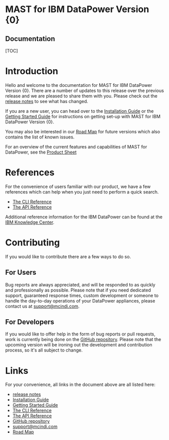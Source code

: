 <h1>MAST for IBM DataPower Version {0}</h1>
<h2>Documentation</h2>

[TOC]

# Introduction

Hello and welcome to the documentation for MAST for IBM DataPower Version
{0}. There are a number of updates to this release over the previous release
and we are pleased to share them with you. Please check out the
[release notes](./releasenotes.html) to see what has changed.

If you are a new user, you can head over to the [Installation Guide](./installation.html)
or the [Getting Started Guide](./getting-started.html) for instructions on getting
set-up with MAST for IBM DataPower Version {0}.

You may also be interested in our [Road Map](./roadmap.html) for future versions
which also contains the list of known issues.

For an overview of the current features and capabilities of MAST for DataPower,
see the [Product Sheet](./product-sheet.html)

# References

For the convenience of users familiar with our product, we have a few references
which can help when you just need to perform a quick search.

* [The CLI Reference](./CLIReference.html)
* [The API Reference](./APIReference.html)

Additional reference information for the IBM DataPower can be found at the
[IBM Knowledge Center](http://www-01.ibm.com/software/integration/datapower/library/documentation/).

# Contributing

If you would like to contribute there are a few ways to do so.

## For Users

Bug reports are always appreciated, and will be responded to as quickly and
professionally as possible. Please note that if you need dedicated support,
guaranteed response times, custom development or someone to handle the day-to-day
operations of your DataPower appliances, please contact us at
[support@mcindi.com](mailto://support@mcindi.com).

## For Developers

If you would like to offer help in the form of bug reports or pull requests,
work is currently being done on the
[GitHub repository](https://github.com/mcindi/mast3).
Please note that the upcoming version will be ironing out the development and
contribution process, so it's all subject to change.

# Links

For your convenience, all links in the document above are all listed here:

* [release notes](./releasenotes.html)
* [Installation Guide](./installation.html)
* [Getting Started Guide](./getting-started.html)
* [The CLI Reference](./CLIReference.html)
* [The API Reference](./APIReference.html)
* [GitHub repository](https://github.com/mcindi/mast3)
* [support@mcindi.com](mailto://support@mcindi.com)
* [Road Map](./roadmap.html)
